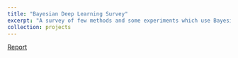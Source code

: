 ```yaml
---
title: "Bayesian Deep Learning Survey"
excerpt: "A survey of few methods and some experiments which use Bayesian methods to study the uncertainties in deep networks"
collection: projects
---
```


[Report](/files/bayesianLearning.pdf)


